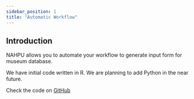 ```yaml
---
sidebar_position: 1
title: "Automatic Workflow"
---
```


## Introduction

NAHPU allows you to automate your workflow to generate input form for museum database.

We have initial code written in R. We are planning to add Python in the near future.

Check the code on [GitHub](https://github.com/hhandika/nahpu-scripts)
